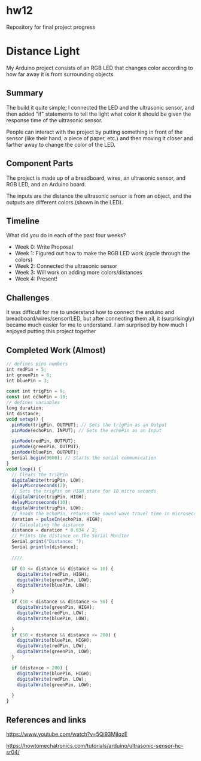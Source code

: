 # hw12
Repository for final project progress

# Distance Light

My Arduino project consists of an RGB LED that changes color according to how far away it is from surrounding objects

## Summary

The build it quite simple; I connected the LED and the ultrasonic sensor, and then added "if" statements to tell the light what color it should be given the response time of the ultrasonic sensor. 

People can interact with the project by putting something in front of the sensor (like their hand, a piece of paper, etc.) and then moving it closer and farther away to change the color of the LED. 

## Component Parts

The project is made up of a breadboard, wires, an ultrasonic sensor, and RGB LED, and an Arduino board.

The inputs are the distance the ultrasonic sensor is from an object, and the outputs are different colors (shown in the LED).

## Timeline

What did you do in each of the past four weeks?

- Week 0: Write Proposal
- Week 1: Figured out how to make the RGB LED work (cycle through the colors)
- Week 2: Connected the ultrasonic sensor
- Week 3: Will work on adding more colors/distances
- Week 4: Present!

## Challenges

It was difficult for me to understand how to connect the arduino and breadboard/wires/sensor/LED, but after connecting them all, it (surprisingly) became much easier for me to understand. I am surprised by how much I enjoyed putting this project together

## Completed Work (Almost)

```javascript
// defines pins numbers
int redPin = 5;
int greenPin = 6;
int bluePin = 3;

const int trigPin = 9;
const int echoPin = 10;
// defines variables
long duration;
int distance;
void setup() {
  pinMode(trigPin, OUTPUT); // Sets the trigPin as an Output
  pinMode(echoPin, INPUT); // Sets the echoPin as an Input

  pinMode(redPin, OUTPUT);
  pinMode(greenPin, OUTPUT);
  pinMode(bluePin, OUTPUT);
  Serial.begin(9600); // Starts the serial communication
}
void loop() {
  // Clears the trigPin
  digitalWrite(trigPin, LOW);
  delayMicroseconds(2);
  // Sets the trigPin on HIGH state for 10 micro seconds
  digitalWrite(trigPin, HIGH);
  delayMicroseconds(10);
  digitalWrite(trigPin, LOW);
  // Reads the echoPin, returns the sound wave travel time in microseconds
  duration = pulseIn(echoPin, HIGH);
  // Calculating the distance
  distance = duration * 0.034 / 2;
  // Prints the distance on the Serial Monitor
  Serial.print("Distance: ");
  Serial.println(distance);

  ////

  if (0 <= distance && distance <= 10) {
    digitalWrite(redPin, HIGH);
    digitalWrite(greenPin, LOW);
    digitalWrite(bluePin, LOW);
  }

  if (10 < distance && distance <= 50) {
    digitalWrite(greenPin, HIGH);
    digitalWrite(redPin, LOW);
    digitalWrite(bluePin, LOW);

  }
  if (50 < distance && distance <= 200) {
    digitalWrite(bluePin, HIGH);
    digitalWrite(redPin, LOW);
    digitalWrite(greenPin, LOW);
  }

  if (distance > 200) {
    digitalWrite(bluePin, HIGH);
    digitalWrite(redPin, LOW);
    digitalWrite(greenPin, LOW);

  }
}
```

## References and links
https://www.youtube.com/watch?v=5Qi93MjlqzE

https://howtomechatronics.com/tutorials/arduino/ultrasonic-sensor-hc-sr04/



